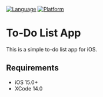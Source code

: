 [![Language](https://img.shields.io/badge/language-swift-orange.svg?style=flat)](https://developer.apple.com/swift)
[![Platform](https://img.shields.io/cocoapods/p/LFAlertController.svg?style=flat)](http://cocoapods.org/pods/LFAlertController)

# To-Do List App

This is a simple to-do list app for iOS. 

## Requirements

- iOS 15.0+ 
- XCode 14.0

